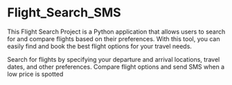 # Flight_Search_SMS
This Flight Search Project is a Python application that allows users to search for and compare flights based on their preferences. With this tool, you can easily find and book the best flight options for your travel needs.

Search for flights by specifying your departure and arrival locations, travel dates, and other preferences.
Compare flight options and send SMS when a low price is spotted
